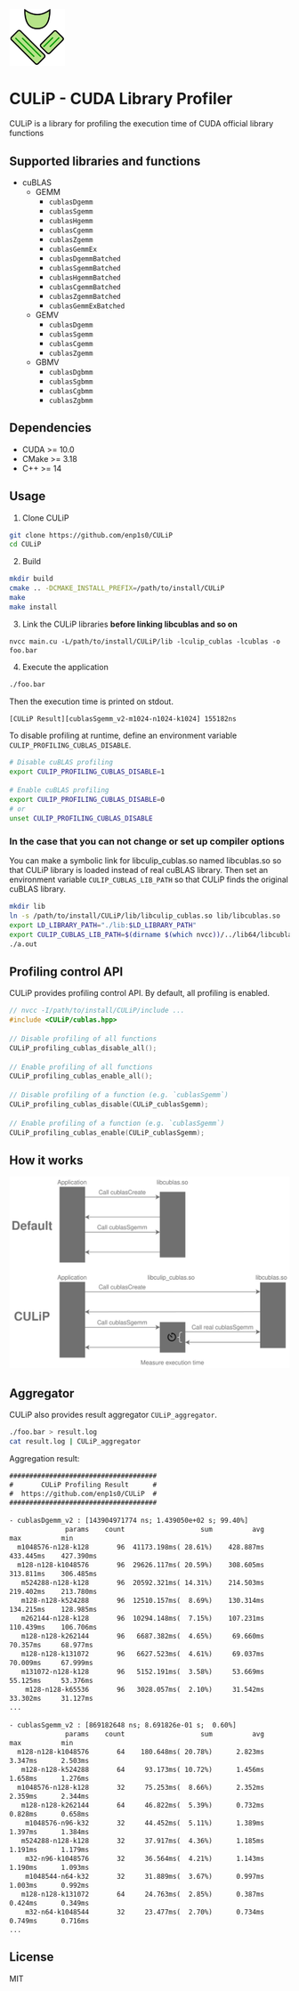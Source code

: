 <img alt='culip_icon' src='./docs/CULiP-icon.svg' width=100>

# CULiP - CUDA Library Profiler

CULiP is a library for profiling the execution time of CUDA official library functions

## Supported libraries and functions

- cuBLAS
	- GEMM
		- `cublasDgemm`
		- `cublasSgemm`
		- `cublasHgemm`
		- `cublasCgemm`
		- `cublasZgemm`
		- `cublasGemmEx`
		- `cublasDgemmBatched`
		- `cublasSgemmBatched`
		- `cublasHgemmBatched`
		- `cublasCgemmBatched`
		- `cublasZgemmBatched`
		- `cublasGemmExBatched`
	- GEMV
		- `cublasDgemm`
		- `cublasSgemm`
		- `cublasCgemm`
		- `cublasZgemm`
	- GBMV
		- `cublasDgbmm`
		- `cublasSgbmm`
		- `cublasCgbmm`
		- `cublasZgbmm`

## Dependencies
- CUDA >= 10.0
- CMake >= 3.18
- C++ >= 14

## Usage

1. Clone CULiP
```bash
git clone https://github.com/enp1s0/CULiP
cd CULiP
```

2. Build
```bash
mkdir build
cmake .. -DCMAKE_INSTALL_PREFIX=/path/to/install/CULiP
make
make install
```

3. Link the CULiP libraries **before linking libcublas and so on**
```
nvcc main.cu -L/path/to/install/CULiP/lib -lculip_cublas -lcublas -o foo.bar
```

4. Execute the application
```bash
./foo.bar
```

Then the execution time is printed on stdout.
```
[CULiP Result][cublasSgemm_v2-m1024-n1024-k1024] 155182ns
```

To disable profiling at runtime, define an environment variable `CULIP_PROFILING_CUBLAS_DISABLE`.
```bash
# Disable cuBLAS profiling
export CULIP_PROFILING_CUBLAS_DISABLE=1

# Enable cuBLAS profiling
export CULIP_PROFILING_CUBLAS_DISABLE=0
# or
unset CULIP_PROFILING_CUBLAS_DISABLE
```

### In the case that you can not change or set up compiler options
You can make a symbolic link for libculip_cublas.so named libcublas.so so that CULiP library is loaded instead of real cuBLAS library.
Then set an environment variable `CULIP_CUBLAS_LIB_PATH` so that CULiP finds the original cuBLAS library.

```bash
mkdir lib
ln -s /path/to/install/CULiP/lib/libculip_cublas.so lib/libcublas.so
export LD_LIBRARY_PATH="./lib:$LD_LIBRARY_PATH"
export CULIP_CUBLAS_LIB_PATH=$(dirname $(which nvcc))/../lib64/libcublas.so
./a.out
```

## Profiling control API

CULiP provides profiling control API.
By default, all profiling is enabled.

```cpp
// nvcc -I/path/to/install/CULiP/include ...
#include <CULiP/cublas.hpp>

// Disable profiling of all functions
CULiP_profiling_cublas_disable_all();

// Enable profiling of all functions
CULiP_profiling_cublas_enable_all();

// Disable profiling of a function (e.g. `cublasSgemm`)
CULiP_profiling_cublas_disable(CULiP_cublasSgemm);

// Enable profiling of a function (e.g. `cublasSgemm`)
CULiP_profiling_cublas_enable(CULiP_cublasSgemm);
```

## How it works

<img alt='culip_how_it_works' src='./docs/CULiP.svg'>

## Aggregator

CULiP also provides result aggregator `CULiP_aggregator`.

```bash
./foo.bar > result.log
cat result.log | CULiP_aggregator
```

Aggregation result:
```
#####################################
#       CULiP Profiling Result      #
#  https://github.com/enp1s0/CULiP  #
#####################################

- cublasDgemm_v2 : [143904971774 ns; 1.439050e+02 s; 99.40%]
              params    count                   sum          avg          max          min
  m1048576-n128-k128       96  41173.198ms( 28.61%)    428.887ms    433.445ms    427.390ms
  m128-n128-k1048576       96  29626.117ms( 20.59%)    308.605ms    313.811ms    306.485ms
   m524288-n128-k128       96  20592.321ms( 14.31%)    214.503ms    219.402ms    213.780ms
   m128-n128-k524288       96  12510.157ms(  8.69%)    130.314ms    134.215ms    128.985ms
   m262144-n128-k128       96  10294.148ms(  7.15%)    107.231ms    110.439ms    106.706ms
   m128-n128-k262144       96   6687.382ms(  4.65%)     69.660ms     70.357ms     68.977ms
   m128-n128-k131072       96   6627.523ms(  4.61%)     69.037ms     70.009ms     67.999ms
   m131072-n128-k128       96   5152.191ms(  3.58%)     53.669ms     55.125ms     53.376ms
    m128-n128-k65536       96   3028.057ms(  2.10%)     31.542ms     33.302ms     31.127ms
...

- cublasSgemm_v2 : [869182648 ns; 8.691826e-01 s;  0.60%]
              params    count                   sum          avg          max          min
  m128-n128-k1048576       64    180.648ms( 20.78%)      2.823ms      3.347ms      2.503ms
   m128-n128-k524288       64     93.173ms( 10.72%)      1.456ms      1.658ms      1.276ms
  m1048576-n128-k128       32     75.253ms(  8.66%)      2.352ms      2.359ms      2.344ms
   m128-n128-k262144       64     46.822ms(  5.39%)      0.732ms      0.828ms      0.658ms
    m1048576-n96-k32       32     44.452ms(  5.11%)      1.389ms      1.397ms      1.384ms
   m524288-n128-k128       32     37.917ms(  4.36%)      1.185ms      1.191ms      1.179ms
    m32-n96-k1048576       32     36.564ms(  4.21%)      1.143ms      1.190ms      1.093ms
    m1048544-n64-k32       32     31.889ms(  3.67%)      0.997ms      1.003ms      0.992ms
   m128-n128-k131072       64     24.763ms(  2.85%)      0.387ms      0.424ms      0.349ms
    m32-n64-k1048544       32     23.477ms(  2.70%)      0.734ms      0.749ms      0.716ms
...
```

## License
MIT
